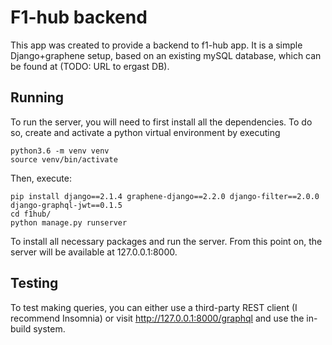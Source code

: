 # F1-hub backend

This app was created to provide a backend to f1-hub app.
It is a simple Django+graphene setup, based on an existing mySQL database, which can be found at (TODO: URL to ergast DB).

## Running 

To run the server, you will need to first install all the dependencies. To do so, create and activate a python virtual environment by executing
```
python3.6 -m venv venv
source venv/bin/activate
```
Then, execute:
```
pip install django==2.1.4 graphene-django==2.2.0 django-filter==2.0.0 django-graphql-jwt==0.1.5
cd f1hub/
python manage.py runserver
```
To install all necessary packages and run the server.
From this point on, the server will be available at 127.0.0.1:8000.

## Testing

To test making queries, you can either use a third-party REST client (I recommend Insomnia) or visit http://127.0.0.1:8000/graphql and use the in-build system.
